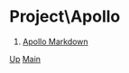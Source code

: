 # Project\Apollo

1. [Apollo Markdown](001_apollo_md/index.md)

[Up](../index.md)
[Main](../../../index.md)
